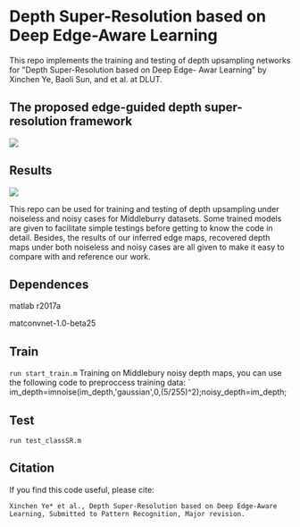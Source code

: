 # Depth Super-Resolution based on Deep Edge-Aware Learning

This repo implements the training and testing of depth upsampling networks for "Depth Super-Resolution based on Deep Edge- Awar Learning" by Xinchen Ye, Baoli Sun, and et al. at DLUT.

## The proposed edge-guided depth super-resolution framework
![](https://github.com/Sunbaoli/DSR/blob/master/code/fig2.png)

## Results
![](https://github.com/Sunbaoli/DSR/blob/master/code/fig1.png)


This repo can be used for training and testing of depth upsampling under noiseless and noisy cases for Middleburry  datasets. Some trained models are given to facilitate simple testings before getting to know the code in detail. Besides,  the results of our inferred edge maps, recovered depth maps under both noiseless and noisy cases are all given to make it  easy to compare with and reference our work.

## Dependences

matlab r2017a

matconvnet-1.0-beta25

## Train
` run start_train.m `
Training on Middlebury noisy depth maps, you can use the following code to preproccess training data:
` im_depth=imnoise(im_depth,'gaussian',0,(5/255)^2);noisy_depth=im_depth;

## Test
` run test_classSR.m `
## Citation 
If you find this code useful, please cite:

` Xinchen Ye* et al., Depth Super-Resolution based on Deep Edge-Aware Learning, Submitted to Pattern Recognition, Major revision. `


